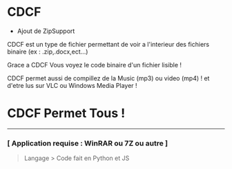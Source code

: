 # CDCF

- Ajout de ZipSupport

CDCF est un type de fichier permettant de voir a l'interieur des fichiers binaire (ex : .zip,.docx,ect...)

Grace a CDCF Vous voyez le code binaire d'un fichier lisible !

CDCF permet aussi de compillez de la Music (mp3) ou video (mp4) !
et d'etre lus sur VLC ou Windows Media Player !

# CDCF Permet Tous !

______________________________________________________________

### [ Application requise : WinRAR ou 7Z ou autre ]

> Langage > Code fait en Python et JS
